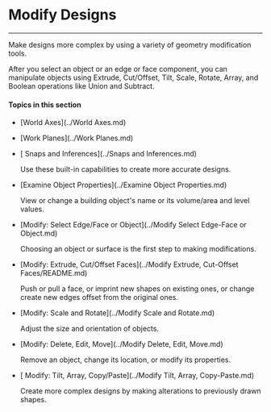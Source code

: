 # Modify Designs

----

Make designs more complex by using a variety of geometry modification tools.
 

After you select an object or an edge or face component, you can manipulate objects using Extrude, Cut/Offset, Tilt, Scale, Rotate, Array, and Boolean operations like Union and Subtract.

  

#### Topics in this section

* [World Axes](../World Axes.md)
* [Work Planes](../Work Planes.md)
* [ Snaps and Inferences](../Snaps and Inferences.md)
    
    Use these built-in capabilities to create more accurate designs.
* [Examine Object Properties](../Examine Object Properties.md)
    
    View or change a building object's name or its volume/area and level values.
* [Modify: Select Edge/Face or Object](../Modify Select Edge-Face or Object.md)
    
    Choosing an object or surface is the first step to making modifications.
* [Modify: Extrude, Cut/Offset Faces](../Modify Extrude, Cut-Offset Faces/README.md)
    
    Push or pull a face, or imprint new shapes on existing ones, or change create new edges offset from the original ones.
* [Modify: Scale and Rotate](../Modify Scale and Rotate.md)
    
    Adjust the size and orientation of objects.
* [Modify: Delete, Edit, Move](../Modify Delete, Edit, Move.md)
    
    Remove an object, change its location, or modify its properties.
* [ Modify: Tilt, Array, Copy/Paste](../Modify Tilt, Array, Copy-Paste.md)
    
    Create more complex designs by making alterations to previously drawn shapes.

